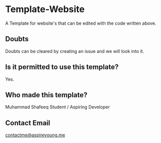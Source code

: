 # Template-Website
A Template for website's that can be edited with the code written above.

## Doubts
Doubts can be cleared by creating an issue and we will look into it.

## Is it permitted to use this template?
Yes.

## Who made this template?
Muhammad Shafeeq
Student / Aspiring Developer

## Contact Email
contactme@aspireyoung.me

